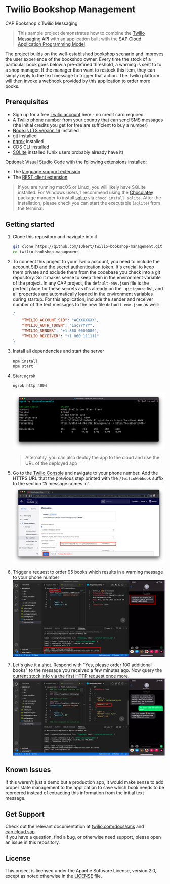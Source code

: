 # Twilio Bookshop Management
CAP Bookshop x Twilio Messaging

> This sample project demonstrates how to combine the [Twilio Messaging API](https://www.twilio.com/messaging) with an application built with the [SAP Cloud Application Programming Model](https://cap.cloud.sap/docs/).

The project builds on the well-established bookshop scenario and improves the user experience of the bookshop owner. Every time the stock of a particular book goes below a pre-defined threshold, a warning is sent to to a shop manager. If the manager then want to restock this item, they can simply reply to the text message to trigger that action. The Twilio platform will then invoke a webhook provided by this application to order more books.


## Prerequisites
- Sign up for a free [Twilio account](https://www.twilio.com/referral/iSDwWn) here - no credit card required
- A [Twilio phone number](https://www.youtube.com/watch?v=f9jE5ywz8cs) from your country that can send SMS messages (the initial credits you get for free are sufficient to buy a number)
- [Node.js LTS version 16](https://nodejs.org/en/download)  installed
- [git](https://nodejs.org/en/download) installed
- [ngrok](https://ngrok.com/download) installed
- [CDS CLI](https://www.npmjs.com/package/@sap/cds-dk) installed
- [SQLite](https://cap.cloud.sap/docs/advanced/troubleshooting#how-do-i-install-sqlite-on-windows) installed (Unix users probably already have it)

Optional: 
[Visual Studio Code](https://code.visualstudio.com/Download) with the following extensions installed:
- The [language support extension](https://marketplace.visualstudio.com/items?itemName=SAPSE.vscode-cds)
- The [REST client extension](https://marketplace.visualstudio.com/items?itemName=humao.rest-client)


>  If you are running macOS or Linux, you will likely have SQLite installed. For Windows users, I recommend using the [Chocolatey](https://chocolatey.org/) package manager to install [sqlite](https://community.chocolatey.org/packages/SQLite) via `choco install sqlite`. After the installation, please check you can start the executable (`sqlite`) from the terminal.

## Getting started
1. Clone this repository and navigate into it
    ```sh
    git clone https://github.com/IObert/twilio-bookshop-management.git
    cd twilio-bookshop-management
    ```

1. To connect this project to your Twilio account, you need to include the [account SID and the secret authentication token](https://www.twilio.com/docs/iam/credentials/api#authentication). It's crucial to keep them private and exclude them from the codebase you check into a git repository. So it makes sense to keep them in the environment variable of the project. In any CAP project, the `default-env.json` file is the perfect place for these secrets as it's already on the `.gitignore` list, and all properties are automatically loaded in the environment variables during startup. For this application, include the sender and receiver number of the text messages to the new file `default-env.json` as well:
    ```json
    {
        "TWILIO_ACCOUNT_SID": "ACXXXXXXX",
        "TWILIO_AUTH_TOKEN": "1acYYYYY",
        "TWILIO_SENDER": "+1 860 0000000",
        "TWILIO_RECEIVER": "+1 860 111111"
    }
    ```
1. Install all dependencies and start the server
    ```sh
    npm install
    npm start
    ```
1. Start `ngrok`
    ```sh
    ngrok http 4004
    ```
    ![ngrok](./docs/ngrok.png)
    > Alternatily, you can also deploy the app to the cloud and use the URL of the deployed app
1. Go to the [Twilio Console](https://console.twilio.com/?frameUrl=/console) and navigate to your phone number. Add the HTTPS URL that the previous step printed with the `/twilioWebhook` suffix to the section “A message comes in”.
    ![webhook](./docs/webhook.png)
1. Trigger a request to order 95 books which results in a warning message to your phone number
    ![low-stock](./docs/low-stock.png)
1. Let's give it a shot. Respond with "Yes, please order 100 additional books" to the message you received a few minutes ago. Now query the current stock info via the first HTTP request once more.
    ![restocked](./docs/restocked.png)

## Known Issues
If this weren't just a demo but a production app, it would make sense to add proper state management to the application to save which book needs to be reordered instead of extracting this information from the initial text message.

## Get Support

Check out the relevant documentation at [twilio.com/docs/sms](https://www.twilio.com/docs/sms) and [cap.cloud.sap](https://cap.cloud.sap). <br>
If you have a question, find a bug, or otherwise need support, please open an issue in this repository.


## License

This project is licensed under the Apache Software License, version 2.0, except as noted otherwise in the [LICENSE](LICENSE) file.
